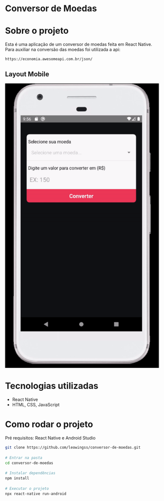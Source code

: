 # Conversor de Moedas

# Sobre o projeto

 Esta é uma aplicação de um conversor de moedas feita em React Native. Para auxiliar na conversão das moedas foi utilizada a api: 

 ```bash
 https://economia.awesomeapi.com.br/json/
 ``` 

## Layout Mobile 

 <img src="./assets/conversor.gif" alt="Conversor"/>


# Tecnologias utilizadas 

- React Native
- HTML, CSS, JavaScript 

# Como rodar o projeto

Pré requisitos: React Native e Android Studio 

```bash 
git clone https://github.com/leowingss/conversor-de-moedas.git

# Entrar na pasta
cd conversor-de-moedas

# Instalar dependências
npm install

# Executar o projeto
npx react-native run-android

``` 